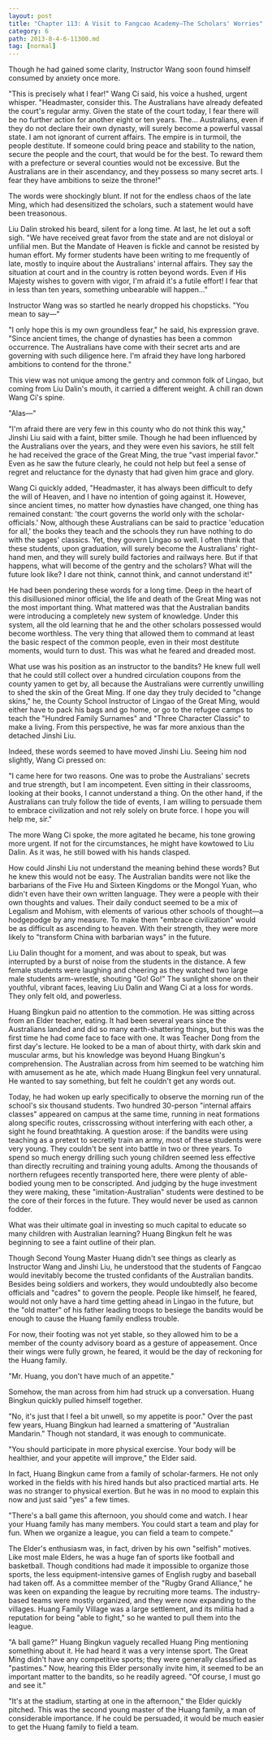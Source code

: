 ```yaml
---
layout: post
title: "Chapter 113: A Visit to Fangcao Academy—The Scholars' Worries"
category: 6
path: 2013-8-4-6-11300.md
tag: [normal]
---
```


Though he had gained some clarity, Instructor Wang soon found himself consumed by anxiety once more.

"This is precisely what I fear!" Wang Ci said, his voice a hushed, urgent whisper. "Headmaster, consider this. The Australians have already defeated the court's regular army. Given the state of the court today, I fear there will be no further action for another eight or ten years. The... Australians, even if they do not declare their own dynasty, will surely become a powerful vassal state. I am not ignorant of current affairs. The empire is in turmoil, the people destitute. If someone could bring peace and stability to the nation, secure the people and the court, that would be for the best. To reward them with a prefecture or several counties would not be excessive. But the Australians are in their ascendancy, and they possess so many secret arts. I fear they have ambitions to seize the throne!"

The words were shockingly blunt. If not for the endless chaos of the late Ming, which had desensitized the scholars, such a statement would have been treasonous.

Liu Dalin stroked his beard, silent for a long time. At last, he let out a soft sigh. "We have received great favor from the state and are not disloyal or unfilial men. But the Mandate of Heaven is fickle and cannot be resisted by human effort. My former students have been writing to me frequently of late, mostly to inquire about the Australians' internal affairs. They say the situation at court and in the country is rotten beyond words. Even if His Majesty wishes to govern with vigor, I'm afraid it's a futile effort! I fear that in less than ten years, something unbearable will happen..."

Instructor Wang was so startled he nearly dropped his chopsticks. "You mean to say—"

"I only hope this is my own groundless fear," he said, his expression grave. "Since ancient times, the change of dynasties has been a common occurrence. The Australians have come with their secret arts and are governing with such diligence here. I'm afraid they have long harbored ambitions to contend for the throne."

This view was not unique among the gentry and common folk of Lingao, but coming from Liu Dalin's mouth, it carried a different weight. A chill ran down Wang Ci's spine.

"Alas—"

"I'm afraid there are very few in this county who do not think this way," Jinshi Liu said with a faint, bitter smile. Though he had been influenced by the Australians over the years, and they were even his saviors, he still felt he had received the grace of the Great Ming, the true "vast imperial favor." Even as he saw the future clearly, he could not help but feel a sense of regret and reluctance for the dynasty that had given him grace and glory.

Wang Ci quickly added, "Headmaster, it has always been difficult to defy the will of Heaven, and I have no intention of going against it. However, since ancient times, no matter how dynasties have changed, one thing has remained constant: 'the court governs the world only with the scholar-officials.' Now, although these Australians can be said to practice 'education for all,' the books they teach and the schools they run have nothing to do with the sages' classics. Yet, they govern Lingao so well. I often think that these students, upon graduation, will surely become the Australians' right-hand men, and they will surely build factories and railways here. But if that happens, what will become of the gentry and the scholars? What will the future look like? I dare not think, cannot think, and cannot understand it!"

He had been pondering these words for a long time. Deep in the heart of this disillusioned minor official, the life and death of the Great Ming was not the most important thing. What mattered was that the Australian bandits were introducing a completely new system of knowledge. Under this system, all the old learning that he and the other scholars possessed would become worthless. The very thing that allowed them to command at least the basic respect of the common people, even in their most destitute moments, would turn to dust. This was what he feared and dreaded most.

What use was his position as an instructor to the bandits? He knew full well that he could still collect over a hundred circulation coupons from the county yamen to get by, all because the Australians were currently unwilling to shed the skin of the Great Ming. If one day they truly decided to "change skins," he, the County School Instructor of Lingao of the Great Ming, would either have to pack his bags and go home, or go to the refugee camps to teach the "Hundred Family Surnames" and "Three Character Classic" to make a living. From this perspective, he was far more anxious than the detached Jinshi Liu.

Indeed, these words seemed to have moved Jinshi Liu. Seeing him nod slightly, Wang Ci pressed on:

"I came here for two reasons. One was to probe the Australians' secrets and true strength, but I am incompetent. Even sitting in their classrooms, looking at their books, I cannot understand a thing. On the other hand, if the Australians can truly follow the tide of events, I am willing to persuade them to embrace civilization and not rely solely on brute force. I hope you will help me, sir."

The more Wang Ci spoke, the more agitated he became, his tone growing more urgent. If not for the circumstances, he might have kowtowed to Liu Dalin. As it was, he still bowed with his hands clasped.

How could Jinshi Liu not understand the meaning behind these words? But he knew this would not be easy. The Australian bandits were not like the barbarians of the Five Hu and Sixteen Kingdoms or the Mongol Yuan, who didn't even have their own written language. They were a people with their own thoughts and values. Their daily conduct seemed to be a mix of Legalism and Mohism, with elements of various other schools of thought—a hodgepodge by any measure. To make them "embrace civilization" would be as difficult as ascending to heaven. With their strength, they were more likely to "transform China with barbarian ways" in the future.

Liu Dalin thought for a moment, and was about to speak, but was interrupted by a burst of noise from the students in the distance. A few female students were laughing and cheering as they watched two large male students arm-wrestle, shouting "Go! Go!" The sunlight shone on their youthful, vibrant faces, leaving Liu Dalin and Wang Ci at a loss for words. They only felt old, and powerless.

Huang Bingkun paid no attention to the commotion. He was sitting across from an Elder teacher, eating. It had been several years since the Australians landed and did so many earth-shattering things, but this was the first time he had come face to face with one. It was Teacher Dong from the first day's lecture. He looked to be a man of about thirty, with dark skin and muscular arms, but his knowledge was beyond Huang Bingkun's comprehension. The Australian across from him seemed to be watching him with amusement as he ate, which made Huang Bingkun feel very unnatural. He wanted to say something, but felt he couldn't get any words out.

Today, he had woken up early specifically to observe the morning run of the school's six thousand students. Two hundred 30-person "internal affairs classes" appeared on campus at the same time, running in neat formations along specific routes, crisscrossing without interfering with each other, a sight he found breathtaking. A question arose: if the bandits were using teaching as a pretext to secretly train an army, most of these students were very young. They couldn't be sent into battle in two or three years. To spend so much energy drilling such young children seemed less effective than directly recruiting and training young adults. Among the thousands of northern refugees recently transported here, there were plenty of able-bodied young men to be conscripted. And judging by the huge investment they were making, these "imitation-Australian" students were destined to be the core of their forces in the future. They would never be used as cannon fodder.

What was their ultimate goal in investing so much capital to educate so many children with Australian learning? Huang Bingkun felt he was beginning to see a faint outline of their plan.

Though Second Young Master Huang didn't see things as clearly as Instructor Wang and Jinshi Liu, he understood that the students of Fangcao would inevitably become the trusted confidants of the Australian bandits. Besides being soldiers and workers, they would undoubtedly also become officials and "cadres" to govern the people. People like himself, he feared, would not only have a hard time getting ahead in Lingao in the future, but the "old matter" of his father leading troops to besiege the bandits would be enough to cause the Huang family endless trouble.

For now, their footing was not yet stable, so they allowed him to be a member of the county advisory board as a gesture of appeasement. Once their wings were fully grown, he feared, it would be the day of reckoning for the Huang family.

"Mr. Huang, you don't have much of an appetite."

Somehow, the man across from him had struck up a conversation. Huang Bingkun quickly pulled himself together.

"No, it's just that I feel a bit unwell, so my appetite is poor." Over the past few years, Huang Bingkun had learned a smattering of "Australian Mandarin." Though not standard, it was enough to communicate.

"You should participate in more physical exercise. Your body will be healthier, and your appetite will improve," the Elder said.

In fact, Huang Bingkun came from a family of scholar-farmers. He not only worked in the fields with his hired hands but also practiced martial arts. He was no stranger to physical exertion. But he was in no mood to explain this now and just said "yes" a few times.

"There's a ball game this afternoon, you should come and watch. I hear your Huang family has many members. You could start a team and play for fun. When we organize a league, you can field a team to compete."

The Elder's enthusiasm was, in fact, driven by his own "selfish" motives. Like most male Elders, he was a huge fan of sports like football and basketball. Though conditions had made it impossible to organize those sports, the less equipment-intensive games of English rugby and baseball had taken off. As a committee member of the "Rugby Grand Alliance," he was keen on expanding the league by recruiting more teams. The industry-based teams were mostly organized, and they were now expanding to the villages. Huang Family Village was a large settlement, and its militia had a reputation for being "able to fight," so he wanted to pull them into the league.

"A ball game?" Huang Bingkun vaguely recalled Huang Ping mentioning something about it. He had heard it was a very intense sport. The Great Ming didn't have any competitive sports; they were generally classified as "pastimes." Now, hearing this Elder personally invite him, it seemed to be an important matter to the bandits, so he readily agreed. "Of course, I must go and see it."

"It's at the stadium, starting at one in the afternoon," the Elder quickly pitched. This was the second young master of the Huang family, a man of considerable importance. If he could be persuaded, it would be much easier to get the Huang family to field a team.